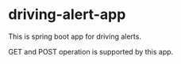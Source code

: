 # driving-alert-app

This is spring boot app for driving alerts.

GET and POST operation is supported by this app.